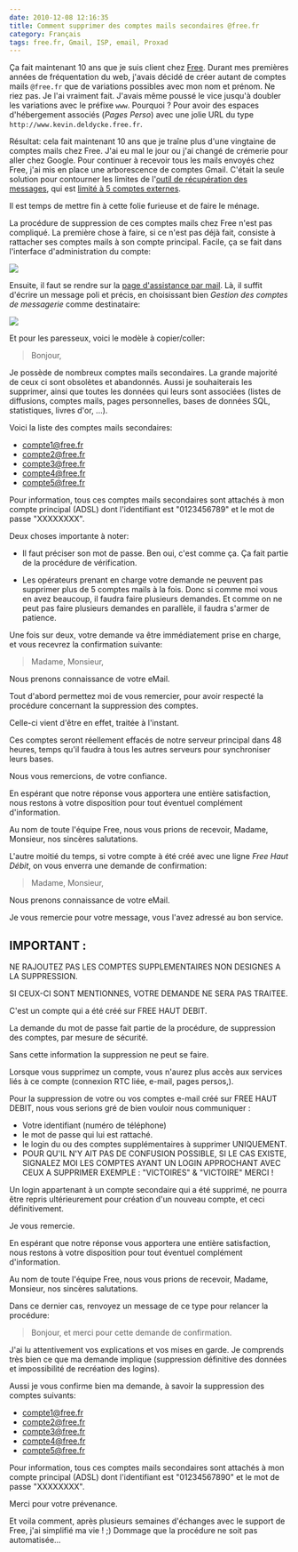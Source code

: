 ```yaml
---
date: 2010-12-08 12:16:35
title: Comment supprimer des comptes mails secondaires @free.fr
category: Français
tags: free.fr, Gmail, ISP, email, Proxad
---
```


Ça fait maintenant 10 ans que je suis client chez [Free](http://free.fr). Durant mes premières années de fréquentation du web, j'avais décidé de créer autant de comptes mails `@free.fr` que de variations possibles avec mon nom et prénom. Ne riez pas. Je l'ai vraiment fait. J'avais même poussé le vice jusqu'à doubler les variations avec le préfixe `www`. Pourquoi&nbsp;? Pour avoir des espaces d'hébergement associés (_Pages Perso_) avec une jolie URL du type `http://www.kevin.deldycke.free.fr`.

Résultat: cela fait maintenant 10 ans que je traîne plus d'une vingtaine de comptes mails chez Free. J'ai eu mal le jour ou j'ai changé de crémerie pour aller chez Google. Pour continuer à recevoir tous les mails envoyés chez Free, j'ai mis en place une arborescence de comptes Gmail. C'était la seule solution pour contourner les limites de l'[outil de récupération des messages](http://mail.google.com/support/bin/answer.py?answer=21288), qui est [limité à 5 comptes externes](http://kb.mozillazine.org/Using_Gmail_with_Thunderbird_and_Mozilla_Suite#Mail_fetcher).

Il est temps de mettre fin à cette folie furieuse et de faire le ménage.

La procédure de suppression de ces comptes mails chez Free n'est pas compliqué. La première chose à faire, si ce n'est pas déjà fait, consiste à rattacher ses comptes mails à son compte principal. Facile, ça se fait dans l'interface d'administration du compte:

![](/uploads/2010/rattacher-compte-mail.png)

Ensuite, il faut se rendre sur la [page d'assistance par mail](http://www.free.fr/assistance/mail.html). Là, il suffit d'écrire un message poli et précis, en choisissant bien _Gestion des comptes de messagerie_ comme destinataire:

![](/uploads/2010/free-assistance-mail.png)

Et pour les paresseux, voici le modèle à copier/coller:

> Bonjour,

Je possède de nombreux comptes mails secondaires. La grande majorité de ceux ci sont obsolètes et abandonnés. Aussi je souhaiterais les supprimer, ainsi que toutes les données qui leurs sont associées (listes de diffusions, comptes mails, pages personnelles, bases de données SQL, statistiques, livres d'or, ...).

Voici la liste des comptes mails secondaires:
  * compte1@free.fr
  * compte2@free.fr
  * compte3@free.fr
  * compte4@free.fr
  * compte5@free.fr

Pour information, tous ces comptes mails secondaires sont attachés à mon compte principal (ADSL) dont l'identifiant est "0123456789" et le mot de passe "XXXXXXXX".

Deux choses importante à noter:

  * Il faut préciser son mot de passe. Ben oui, c'est comme ça. Ça fait partie de la procédure de vérification.

  * Les opérateurs prenant en charge votre demande ne peuvent pas supprimer plus de 5 comptes mails à la fois. Donc si comme moi vous en avez beaucoup, il faudra faire plusieurs demandes. Et comme on ne peut pas faire plusieurs demandes en parallèle, il faudra s'armer de patience.

Une fois sur deux, votre demande va être immédiatement prise en charge, et vous recevrez la confirmation suivante:

> Madame, Monsieur,

Nous prenons connaissance de votre eMail.

Tout d'abord permettez moi de vous remercier, pour avoir respecté la procédure concernant la suppression des comptes.

Celle-ci vient d'être en effet, traitée à l'instant.

Ces comptes seront réellement effacés de notre serveur principal dans 48 heures, temps qu'il faudra à tous les autres serveurs pour synchroniser leurs bases.

Nous vous remercions, de votre confiance.

En espérant que notre réponse vous apportera une entière satisfaction, nous restons à votre disposition pour tout éventuel complément d'information.

Au nom de toute l'équipe Free, nous vous prions de recevoir, Madame, Monsieur, nos sincères salutations.

L'autre moitié du temps, si votre compte à été créé avec une ligne _Free Haut Débit_, on vous enverra une demande de confirmation:

> Madame, Monsieur,

Nous prenons connaissance de votre eMail.

Je vous remercie pour votre message, vous l'avez adressé au bon service.

IMPORTANT :
----------

NE RAJOUTEZ PAS LES COMPTES SUPPLEMENTAIRES NON DESIGNES A LA SUPPRESSION.

SI CEUX-CI SONT MENTIONNES, VOTRE DEMANDE NE SERA PAS TRAITEE.

C'est un compte qui a été créé sur FREE HAUT DEBIT.

La demande du mot de passe fait partie de la procédure, de suppression des comptes, par mesure de sécurité.

Sans cette information la suppression ne peut se faire.

Lorsque vous supprimez un compte, vous n'aurez plus accès aux services liés à ce compte (connexion RTC liée, e-mail, pages persos,).

Pour la suppression de votre ou vos comptes e-mail créé sur FREE HAUT DEBIT, nous vous serions gré de bien vouloir nous communiquer :
- Votre identifiant (numéro de téléphone)
- le mot de passe qui lui est rattaché.
- le login du ou des comptes supplémentaires à supprimer UNIQUEMENT.
- POUR QU'IL N'Y AIT PAS DE CONFUSION POSSIBLE, SI LE CAS EXISTE, SIGNALEZ MOI LES COMPTES AYANT UN LOGIN APPROCHANT AVEC CEUX A SUPPRIMER EXEMPLE : "VICTOIRES" & "VICTOIRE" MERCI !

Un login appartenant à un compte secondaire qui a été supprimé, ne pourra être repris ultérieurement pour création d'un nouveau compte, et ceci définitivement.

Je vous remercie.

En espérant que notre réponse vous apportera une entière satisfaction, nous restons à votre disposition pour tout éventuel complément d'information.

Au nom de toute l'équipe Free, nous vous prions de recevoir, Madame, Monsieur, nos sincères salutations.

Dans ce dernier cas, renvoyez un message de ce type pour relancer la procédure:

> Bonjour, et merci pour cette demande de confirmation.

J'ai lu attentivement vos explications et vos mises en garde. Je comprends très bien ce que ma demande implique (suppression définitive des données et impossibilité de recréation des logins).

Aussi je vous confirme bien ma demande, à savoir la suppression des comptes suivants:
  * compte1@free.fr
  * compte2@free.fr
  * compte3@free.fr
  * compte4@free.fr
  * compte5@free.fr

Pour information, tous ces comptes mails secondaires sont attachés à mon compte principal (ADSL) dont l'identifiant est "01234567890" et le mot de passe "XXXXXXXX".

Merci pour votre prévenance.

Et voila comment, après plusieurs semaines d'échanges avec le support de Free, j'ai simplifié ma vie&nbsp;! ;) Dommage que la procédure ne soit pas automatisée...
